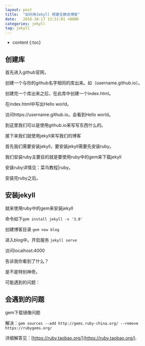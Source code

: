 ```yaml
---
layout: post
title:  "如何用Jekyll 搭建全静态博客"
date:   2016-10-17 13:31:01 +0800
categories: jekyll
tag: jekyll
---
```


* content
{:toc}

创建库
-----------------------------

首先进入github官网，

创建一个与你的github名字相同的库出来。如（username.github.io）。

创建完一个库出来之后，在此库中创建一个index.html。

在index.html中写出Hello world。

访问https://username.github.io。会看到Hello world。

到这里我们可以是使用github.io来写写东西什么的。

接下来我们就使用jekyll来写我们的博客

首先我们需要安装jekyll，要安装jekyll需要先安装ruby。

我们安装ruby主要目的就是要使用ruby中的gem来下载jekyll

安装ruby详情见：菜鸟教程|ruby。

安装完ruby之后。

安装jekyll
------------------------------------

就来使用ruby中的gem来安装jekyll

命令如下``gem install jekyll -v '3.0'``

创建博客目录 ``gem new blog`` 

进入blog中。开启服务 ``jekyll serve`` 

访问localhost:4000

告诉我你看到了什么？

是不是特别神奇。

可能遇到的问题：

会遇到的问题
------------------------------------

gem下载镜像问题

解决：``gem sources --add http://gems.ruby-china.org/ --remove https://rubygems.org/``

详细解答见：[https://ruby.taobao.org/](https://ruby.taobao.org/).

